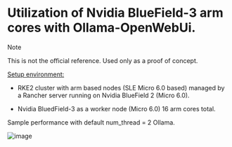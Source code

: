 # Utilization of Nvidia BlueField-3 arm cores with Ollama-OpenWebUi.

> [!NOTE]
> This is not the official reference. Used only as a proof of concept.

<ins>Setup environment:</ins>

- RKE2 cluster with arm based nodes (SLE Micro 6.0 based) managed by a Rancher server running on Nvidia BlueField 2 (Micro 6.0).

- Nvidia BluedField-3 as a worker node (Micro 6.0) 16 arm cores total.


Sample performance with default num_thread = 2 Ollama.

![image](https://github.com/user-attachments/assets/38e80e01-6e2f-487d-b14e-b18dfd9a4cc5)

